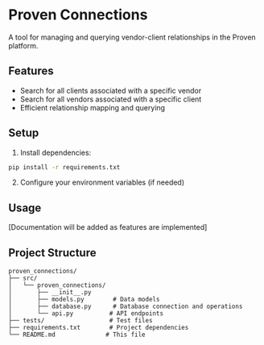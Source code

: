 # Proven Connections

A tool for managing and querying vendor-client relationships in the Proven platform.

## Features

- Search for all clients associated with a specific vendor
- Search for all vendors associated with a specific client
- Efficient relationship mapping and querying

## Setup

1. Install dependencies:
```bash
pip install -r requirements.txt
```

2. Configure your environment variables (if needed)

## Usage

[Documentation will be added as features are implemented]

## Project Structure

```
proven_connections/
├── src/
│   └── proven_connections/
│       ├── __init__.py
│       ├── models.py        # Data models
│       ├── database.py      # Database connection and operations
│       └── api.py          # API endpoints
├── tests/                  # Test files
├── requirements.txt        # Project dependencies
└── README.md              # This file
```
